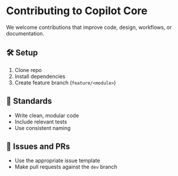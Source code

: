 # Contributing to Copilot Core

We welcome contributions that improve code, design, workflows, or documentation.

## 🛠 Setup
1. Clone repo
2. Install dependencies
3. Create feature branch (`feature/<module>`)

## 🧪 Standards
- Write clean, modular code
- Include relevant tests
- Use consistent naming

## 🧾 Issues and PRs
- Use the appropriate issue template
- Make pull requests against the `dev` branch